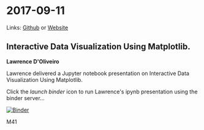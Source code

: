 # 2017-09-11
Links: [Github](https://github.com/irsbugs/meetings/blob/master/2017/2017-09-11/README.md) or [Website](https://irsbugs.github.io/meetings/2017/2017-09-11/) 

## Interactive Data Visualization Using Matplotlib.
**Lawrence D'Oliveiro** 

Lawrence delivered a Jupyter notebook presentation on Interactive Data 
Visualization Using Matplotlib.

Click the *launch binder* icon to run Lawrence's ipynb presentation using the binder server...

[![Binder](https://mybinder.org/badge_logo.svg)](https://mybinder.org/v2/gh/HamPUG/meetings/master?filepath=2017%2F2017-09-11%2Fldo%2FInteractive%20Data%20Visualization%20Using%20Matplotlib.ipynb)

M41
